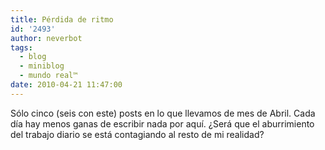 ```yaml
---
title: Pérdida de ritmo
id: '2493'
author: neverbot
tags:
  - blog
  - miniblog
  - mundo real™
date: 2010-04-21 11:47:00
---
```


Sólo cinco (seis con este) posts en lo que llevamos de mes de Abril. Cada día hay menos ganas de escribir nada por aquí. ¿Será que el aburrimiento del trabajo diario se está contagiando al resto de mi realidad?